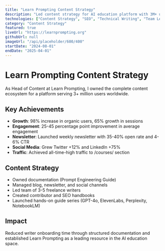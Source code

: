 ```yaml
---
title: "Learn Prompting Content Strategy"
description: "Led content strategy for AI education platform with 3M+ users, achieving 98% organic growth."
technologies: ["Content Strategy", "SEO", "Technical Writing", "Team Leadership"]
category: "Content Strategy"
featured: true
liveUrl: "https://learnprompting.org"
githubUrl: null
imageUrl: "/api/placeholder/600/400"
startDate: "2024-08-01"
endDate: "2025-04-01"
---
```


# Learn Prompting Content Strategy

As Head of Content at Learn Prompting, I owned the complete content ecosystem for a platform serving 3+ million users worldwide.

## Key Achievements

- **Growth**: 98% increase in organic users, 65% growth in sessions
- **Engagement**: 25-45 percentage point improvement in average engagement
- **Newsletter**: Launched weekly newsletter with 35-40% open rate and 4-6% CTR
- **Social Media**: Grew Twitter +12% and LinkedIn +75%
- **Traffic**: Achieved all-time-high traffic to /courses/ section

## Content Strategy

- Owned documentation (Prompt Engineering Guide)
- Managed blog, newsletter, and social channels
- Led team of 3-5 freelance writers
- Created contributor and SEO handbooks
- Launched hands-on guide series (GPT-4o, ElevenLabs, Perplexity, NotebookLM)

## Impact

Reduced writer onboarding time through structured documentation and established Learn Prompting as a leading resource in the AI education space.